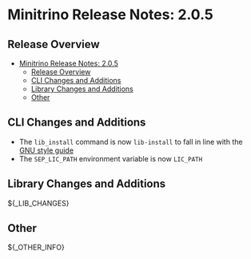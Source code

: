 # Minitrino Release Notes: 2.0.5

## Release Overview

- [Minitrino Release Notes: 2.0.5](#minitrino-release-notes-205)
  - [Release Overview](#release-overview)
  - [CLI Changes and Additions](#cli-changes-and-additions)
  - [Library Changes and Additions](#library-changes-and-additions)
  - [Other](#other)

## CLI Changes and Additions

- The `lib_install` command is now `lib-install` to fall in line with the [GNU
  style
  guide](https://www.gnu.org/software/libc/manual/html_node/Argument-Syntax.html)
- The `SEP_LIC_PATH` environment variable is now `LIC_PATH`

## Library Changes and Additions

${_LIB_CHANGES}

## Other

${_OTHER_INFO}
